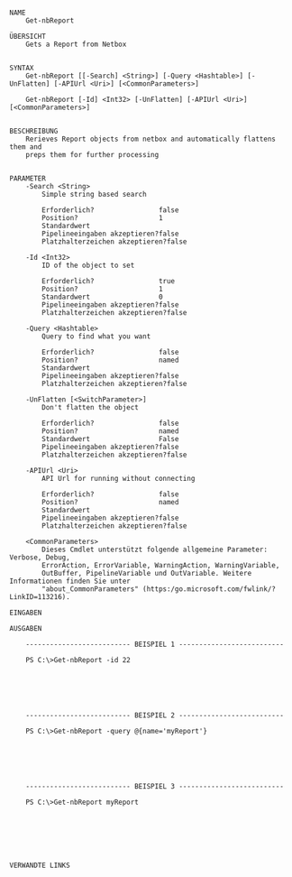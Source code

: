 ﻿```

NAME
    Get-nbReport
    
ÜBERSICHT
    Gets a Report from Netbox
    
    
SYNTAX
    Get-nbReport [[-Search] <String>] [-Query <Hashtable>] [-UnFlatten] [-APIUrl <Uri>] [<CommonParameters>]
    
    Get-nbReport [-Id] <Int32> [-UnFlatten] [-APIUrl <Uri>] [<CommonParameters>]
    
    
BESCHREIBUNG
    Rerieves Report objects from netbox and automatically flattens them and
    preps them for further processing
    

PARAMETER
    -Search <String>
        Simple string based search
        
        Erforderlich?                false
        Position?                    1
        Standardwert                 
        Pipelineeingaben akzeptieren?false
        Platzhalterzeichen akzeptieren?false
        
    -Id <Int32>
        ID of the object to set
        
        Erforderlich?                true
        Position?                    1
        Standardwert                 0
        Pipelineeingaben akzeptieren?false
        Platzhalterzeichen akzeptieren?false
        
    -Query <Hashtable>
        Query to find what you want
        
        Erforderlich?                false
        Position?                    named
        Standardwert                 
        Pipelineeingaben akzeptieren?false
        Platzhalterzeichen akzeptieren?false
        
    -UnFlatten [<SwitchParameter>]
        Don't flatten the object
        
        Erforderlich?                false
        Position?                    named
        Standardwert                 False
        Pipelineeingaben akzeptieren?false
        Platzhalterzeichen akzeptieren?false
        
    -APIUrl <Uri>
        API Url for running without connecting
        
        Erforderlich?                false
        Position?                    named
        Standardwert                 
        Pipelineeingaben akzeptieren?false
        Platzhalterzeichen akzeptieren?false
        
    <CommonParameters>
        Dieses Cmdlet unterstützt folgende allgemeine Parameter: Verbose, Debug,
        ErrorAction, ErrorVariable, WarningAction, WarningVariable,
        OutBuffer, PipelineVariable und OutVariable. Weitere Informationen finden Sie unter 
        "about_CommonParameters" (https:/go.microsoft.com/fwlink/?LinkID=113216). 
    
EINGABEN
    
AUSGABEN
    
    -------------------------- BEISPIEL 1 --------------------------
    
    PS C:\>Get-nbReport -id 22
    
    
    
    
    
    
    -------------------------- BEISPIEL 2 --------------------------
    
    PS C:\>Get-nbReport -query @{name='myReport'}
    
    
    
    
    
    
    -------------------------- BEISPIEL 3 --------------------------
    
    PS C:\>Get-nbReport myReport
    
    
    
    
    
    
    
VERWANDTE LINKS



```

